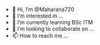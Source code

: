 - 👋 Hi, I’m @Maharana720
- 👀 I’m interested in ...
- 🌱 I’m currently learning BSc ITM
- 💞️ I’m looking to collaborate on ...
- 📫 How to reach me ...

<!---
Maharana720/Maharana720 is a ✨ special ✨ repository because its `README.md` (this file) appears on your GitHub profile.
You can click the Preview link to take a look at your changes.
--->
